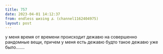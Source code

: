 ```yaml
---
title: 757
date: 2023-04-01 14:12:37
from: endless шизing ⍼ (channel1162404975)
layout: post
---
```


у меня время от времени происходит дежавю на совершенно рандомные вещи, причем у меня есть дежавю будто такое дежавю уже было.......
